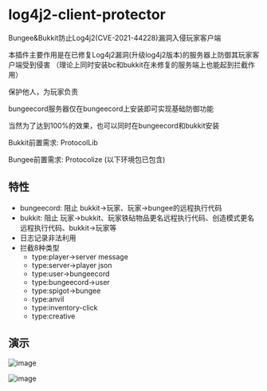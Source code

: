 # log4j2-client-protector
Bungee&Bukkit防止Log4j2(CVE-2021-44228)漏洞入侵玩家客户端

本插件主要作用是在已修复Log4j2漏洞(升级log4j2版本)的服务器上防御其玩家客户端受到侵害
（理论上同时安装bc和bukkit在未修复的服务端上也能起到拦截作用）

保护他人，为玩家负责

bungeecord服务器仅在bungeecord上安装即可实现基础防御功能

当然为了达到100%的效果，也可以同时在bungeecord和bukkit安装

Bukkit前置需求: ProtocolLib

Bungee前置需求: Protocolize (以下环境包已包含)


## 特性

* bungeecord: 阻止 bukkit->玩家、玩家->bungee的远程执行代码
* bukkit: 阻止 玩家->bukkit、玩家铁砧物品更名远程执行代码、创造模式更名远程执行代码、bukkit->玩家等
* 日志记录非法利用
* 拦截8种类型
  + type:player->server message
  + type:server->player json
  + type:user->bungeecord
  + type:bungeecord->user
  + type:spigot->bungee
  + type:anvil
  + type:inventory-click
  + type:creative

## 演示

![image](https://user-images.githubusercontent.com/29674595/145683145-355d4205-296d-4a34-a0ea-aeaecbe2a9fd.png)

![image](https://user-images.githubusercontent.com/29674595/145683148-9b46bb0c-fd04-4306-88da-7c3fb58682ef.png)
